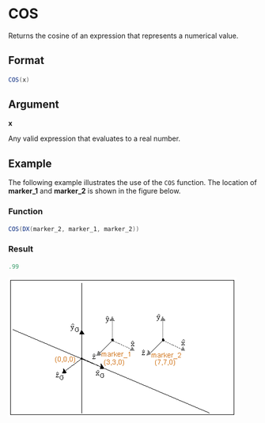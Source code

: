 # COS

Returns the cosine of an expression that represents a numerical value. 

## Format 
```java
COS(x) 
```
## Argument

 



**x**

Any valid expression that evaluates to a real number.  


## Example 

The following example illustrates the use of the `COS` function. The location of **marker_1** and **marker_2** is shown in the figure below.

 



### Function  
```java
COS(DX(marker_2, marker_1, marker_2))  
```

### Result  
```java
.99  
```

![](figures/cos_1.bmp)